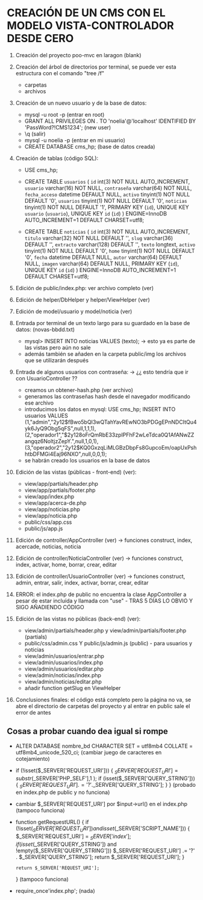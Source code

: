 # CREACIÓN DE UN CMS CON EL MODELO VISTA-CONTROLADOR DESDE CERO

1. Creación del proyecto poo-mvc en laragon (blank)

2. Creación del árbol de directorios por terminal, se puede ver esta estructura con el comando "tree /f"
   - carpetas
   - archivos

3. Creación de un nuevo usuario y de la base de datos:
   - mysql -u root -p (entrar en root)
   - GRANT ALL PRIVILEGES ON *.* TO 'noelia'@'localhost' IDENTIFIED BY 'PassWord?!CMS1234'; (new user)
   - \q (salir)
   - mysql -u noelia -p (entrar en mi usuario)
   - CREATE DATABASE cms_hp; (base de datos creada)

4. Creación de tablas (código SQL):
   - USE cms_hp;

   - CREATE TABLE `usuarios` (
        `id` int(3) NOT NULL AUTO_INCREMENT,
        `usuario` varchar(16) NOT NULL,
        `contraseña` varchar(64) NOT NULL,
        `fecha_acceso` datetime DEFAULT NULL,
        `activo` tinyint(1) NOT NULL DEFAULT '0',
        `usuarios` tinyint(1) NOT NULL DEFAULT '0',
        `noticias` tinyint(1) NOT NULL DEFAULT '1',
        PRIMARY KEY (`id`),
        UNIQUE KEY `usuario` (`usuario`),
        UNIQUE KEY `id` (`id`)
    ) ENGINE=InnoDB AUTO_INCREMENT=1 DEFAULT CHARSET=utf8;

   - CREATE TABLE `noticias` (
        `id` int(3) NOT NULL AUTO_INCREMENT,
        `titulo` varchar(32) NOT NULL DEFAULT '',
        `slug` varchar(36) DEFAULT '',
        `extracto` varchar(128) DEFAULT '',
        `texto` longtext,
        `activo` tinyint(1) NOT NULL DEFAULT '0',
        `home` tinyint(1) NOT NULL DEFAULT '0',
        `fecha` datetime DEFAULT NULL,
        `autor` varchar(64) DEFAULT NULL,
        `imagen` varchar(64) DEFAULT NULL,
        PRIMARY KEY (`id`),
        UNIQUE KEY `id` (`id`)
    ) ENGINE=InnoDB AUTO_INCREMENT=1 DEFAULT CHARSET=utf8;

5. Edición de public/index.php: ver archivo completo (ver)
6. Edición de helper/DbHelper y helper/ViewHelper (ver)
7. Edición de model/usuario y model/noticia (ver)

8. Entrada por terminal de un texto largo para su guardado en la base de datos: (novas-bbdd.txt)
   - mysql> INSERT INTO noticias VALUES (texto); -> esto ya es parte de las vistas pero aún no sale
   - además también se añaden en la carpeta public/img los archivos que se utilizarán después

9. Entrada de algunos usuarios con contraseña: -> ¿¿ esto tendría que ir con UsuarioController ??
   - creamos un obtener-hash.php (ver archivo)
   - generamos las contraseñas hash desde el navegador modificando ese archivo
   - introducimos los datos en mysql:
      USE cms_hp;
      INSERT INTO usuarios VALUES
         (1,"admin","$2y$12$fBwo5bQI3wQTahYavREwNO3bPDGgEPnNDCItQu4yk6JyQ9Obg5qFS",null,1,1,1),
         (2,"operador1","$2y$12$8oFrQmRbE33zpIPFhF2wLeTdca0Q1AfANwZZangqz6NoltjzZepY.",null,1,0,1),
         (3,"operador2","$2y$12$KQ0GxzqLiMLGBzDbpFs8GupcoEm/oapUxPshhtbDFMGi4Eaj96NXO",null,0,0,1);
   - se habrán creado los usuarios en la base de datos

10. Edición de las vistas (públicas - front-end) (ver):
    - view/app/partials/header.php
    - view/app/partials/footer.php
    - view/app/index.php
    - view/app/acerca-de.php
    - view/app/noticias.php
    - view/app/noticia.php
    - public/css/app.css
    - public/js/app.js

11. Edición de controller/AppController (ver) -> funciones construct, index, acercade, noticias, noticia
12. Edición de controller/NoticiaController (ver) -> funciones construct, index, activar, home, borrar, crear, editar
13. Edición de controller/UsuarioController (ver) -> funciones construct, admin, entrar, salir, index, activar, borrar, crear, editar

14. ERROR: el index.php de public no encuentra la clase AppController a pesar de estar incluída y llamada con "use" - TRAS 5 DÍAS LO OBVIO Y SIGO AÑADIENDO CÓDIGO

15. Edición de las vistas no públicas (back-end) (ver):
    - view/admin/partials/header.php y view/admin/partials/footer.php (partials)
    - public/css/admin.css Y public/js/admin.js (public) - para usuarios y noticias
    - view/admin/usuarios/entrar.php
    - view/admin/usuarios/index.php
    - view/admin/usuarios/editar.php
    - view/admin/noticias/index.php
    - view/admin/noticias/editar.php
    - añadir function getSlug en ViewHelper

16. Conclusiones finales: el código está completo pero la página no va, se abre el directorio de carpetas del proyecto y al entrar en public sale el error de antes

## Cosas a probar cuando dea igual si rompe

- ALTER DATABASE nombre_bd CHARACTER SET = utf8mb4 COLLATE = utf8mb4_unicode_520_ci; (cambiar juego de caracteres en cotejamiento)
- if (!isset($_SERVER['REQUEST_URI']))
   {
       $_SERVER['REQUEST_URI'] = substr($_SERVER['PHP_SELF'],1 );
       if (isset($_SERVER['QUERY_STRING'])) { $_SERVER['REQUEST_URI'].='?'.$_SERVER['QUERY_STRING']; }
   }
(probado en index.php de public y no funciona)
- cambiar $_SERVER['REQUEST_URI'] por $input->url() en el index.php (tampoco funciona)
- function getRequestURL()
   {
      if (!isset($_SERVER['REQUEST_URI']) and isset($_SERVER['SCRIPT_NAME'])) {
         $_SERVER['REQUEST_URI'] = $_SERVER['index'];
         if (isset($_SERVER['QUERY_STRING']) and !empty($_SERVER['QUERY_STRING']))
               $_SERVER['REQUEST_URI'] .= '?' . $_SERVER['QUERY_STRING'];
         return $_SERVER['REQUEST_URI'];
      }

      return $_SERVER['REQUEST_URI'];
   }
   (tampoco funciona)
- require_once'index.php'; (nada)
